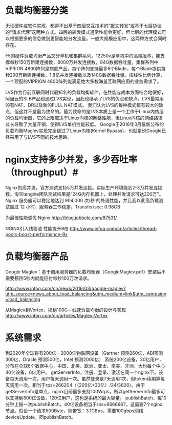 # 负载均衡器分类 #
无论硬件或软件实现，都逃不出基于四层交互技术的“报文转发”或基于七层协议的“请求代理”这两种方式。四层的转发模式通常性能会更好，但七层的代理模式可以根据更多的信息做到更智能地分发流量。一般大规模应用中，这两种方式会同时存在。

F5的硬件负载均衡产品又分单机和集群系列。12250v是单机中的高端版本，能支撑每秒150万新建连接数，8000万并发连接数，84G数据吞吐量。集群系列中VIPRION 4800阵列是旗舰产品，每个阵列支持最多8个Blade，每个Blade提供每秒290万新建连接数，1.8亿并发连接数以及140G数据吞吐量。按线性比例计算，一个顶配的VIPRION 4800阵列能满足绝大多数海量互联网应用的业务需求了。

LVS作为目前互联网时代最知名的负载均衡软件，在性能与成本方面结合地很好，阿里云的SLB产品也通过LVS实现，因此也继承了LVS的优点和缺点。LVS最常用的有NAT、DR以及新的FULL NAT模式。
我们认为LVS的每种模式都有较大的缺点，但这并不是最为致命的。最为致命的是LVS本质上是一个工作于Linux内核层的负载均衡器，它的上限取决于Linux内核的网络性能，但Linux内核的网络路径过长导致了大量开销，使得LVS单机性能较低。
Google于2016年3月最新公布的负载均衡Maglev实现完全绕过了Linux内核(Kernel Bypass)，也就是说Google已经采用了与LVS不同的技术思路。 

# nginx支持多少并发，多少吞吐率（throughput）#
Nginx的高并发，官方测试支持5万并发连接。实际生产环境能到2-3万并发连接数。淘宝tengine团队测试结果是“24G内存机器上，处理并发请求可达200万”。
Nginx 服务器可以稳定地达到 904,000 次/秒 的处理性能，并且我以此高负载测试超过 12 小时，服务器工作稳定。Transfer/sec:  0.98GB

为最佳性能调优 Nginx
http://blog.jobbole.com/87531/

NGINX引入线程池 性能提升9倍
http://www.infoq.com/cn/articles/thread-pools-boost-performance-9x

# 负载均衡器产品 #
Google Maglev：基于商用服务器的负载均衡器（GoogleMaglev.pdf）安装后不需要预热5秒内就能应付每秒100万次请求。

http://www.infoq.com/cn/news/2016/03/google-maglev?utm_source=news_about_load_balancing&utm_medium=link&utm_campaign=load_balancing

从Maglev到Vortex，揭秘100G＋线速负载均衡的设计与实现
http://www.infoq.com/cn/articles/Maglev-Vortex

# 系统需求 #
到2020年全球将有200亿—2000亿物联网设备（Gartner 预测260亿，ABI预测300亿，Oracle 预测500亿，Intel 预测2000亿）
系统200亿设备，30亿用户，分布在全球6个数据中心，中国、北美、欧洲、亚太、南美、非洲。大约每个中心40亿设备，6亿用户。
getServerInfo，注册、登录、激活在同一个nginx下。设备每天调用一次，用户每天调用一次。虽然登录是7天调用1次，但token续期算每天调用一次。相当于rps=266204（（200亿+30亿）/24/3600）。由于getServerInfo是单点，nginx目前最多支持100Wrps，所以getServerInfo最多可以支持到800亿设备，120亿用户，这也是系统的最大容量。
publishBatch，每10分钟上报一次publishBatch，40亿设备相当于rps=6666667。这需要7个nginx节点。假设一个请求500Byte，则带宽：3.1GBps，需要100gbps网络
deviceUpdate，同publishBatch。
